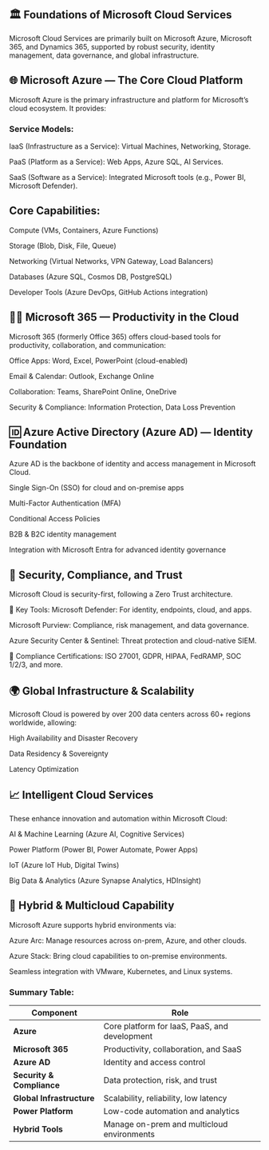 
## 🏛️ Foundations of Microsoft Cloud Services
Microsoft Cloud Services are primarily built on Microsoft Azure, Microsoft 365, and Dynamics 365, supported by robust security, identity management, data governance, and global infrastructure.

## 🌐 Microsoft Azure — The Core Cloud Platform
Microsoft Azure is the primary infrastructure and platform for Microsoft’s cloud ecosystem. It provides:

### Service Models:
IaaS (Infrastructure as a Service): Virtual Machines, Networking, Storage.

PaaS (Platform as a Service): Web Apps, Azure SQL, AI Services.

SaaS (Software as a Service): Integrated Microsoft tools (e.g., Power BI, Microsoft Defender).

## Core Capabilities:
Compute (VMs, Containers, Azure Functions)

Storage (Blob, Disk, File, Queue)

Networking (Virtual Networks, VPN Gateway, Load Balancers)

Databases (Azure SQL, Cosmos DB, PostgreSQL)

Developer Tools (Azure DevOps, GitHub Actions integration)

## 🧑‍💼 Microsoft 365 — Productivity in the Cloud
Microsoft 365 (formerly Office 365) offers cloud-based tools for productivity, collaboration, and communication:

Office Apps: Word, Excel, PowerPoint (cloud-enabled)

Email & Calendar: Outlook, Exchange Online

Collaboration: Teams, SharePoint Online, OneDrive

Security & Compliance: Information Protection, Data Loss Prevention

## 🆔 Azure Active Directory (Azure AD) — Identity Foundation
Azure AD is the backbone of identity and access management in Microsoft Cloud.

Single Sign-On (SSO) for cloud and on-premise apps

Multi-Factor Authentication (MFA)

Conditional Access Policies

B2B & B2C identity management

Integration with Microsoft Entra for advanced identity governance

## 🔐 Security, Compliance, and Trust
Microsoft Cloud is security-first, following a Zero Trust architecture.

🔹 Key Tools:
Microsoft Defender: For identity, endpoints, cloud, and apps.

Microsoft Purview: Compliance, risk management, and data governance.

Azure Security Center & Sentinel: Threat protection and cloud-native SIEM.

🔹 Compliance Certifications:
ISO 27001, GDPR, HIPAA, FedRAMP, SOC 1/2/3, and more.

## 🌍 Global Infrastructure & Scalability
Microsoft Cloud is powered by over 200 data centers across 60+ regions worldwide, allowing:

High Availability and Disaster Recovery

Data Residency & Sovereignty

Latency Optimization

## 📈 Intelligent Cloud Services
These enhance innovation and automation within Microsoft Cloud:

AI & Machine Learning (Azure AI, Cognitive Services)

Power Platform (Power BI, Power Automate, Power Apps)

IoT (Azure IoT Hub, Digital Twins)

Big Data & Analytics (Azure Synapse Analytics, HDInsight)

## 🧠 Hybrid & Multicloud Capability
Microsoft Azure supports hybrid environments via:

Azure Arc: Manage resources across on-prem, Azure, and other clouds.

Azure Stack: Bring cloud capabilities to on-premise environments.

Seamless integration with VMware, Kubernetes, and Linux systems.

### Summary Table:
| Component                 | Role                                          |
| ------------------------- | --------------------------------------------- |
| **Azure**                 | Core platform for IaaS, PaaS, and development |
| **Microsoft 365**         | Productivity, collaboration, and SaaS         |
| **Azure AD**              | Identity and access control                   |
| **Security & Compliance** | Data protection, risk, and trust              |
| **Global Infrastructure** | Scalability, reliability, low latency         |
| **Power Platform**        | Low-code automation and analytics             |
| **Hybrid Tools**          | Manage on-prem and multicloud environments    |
